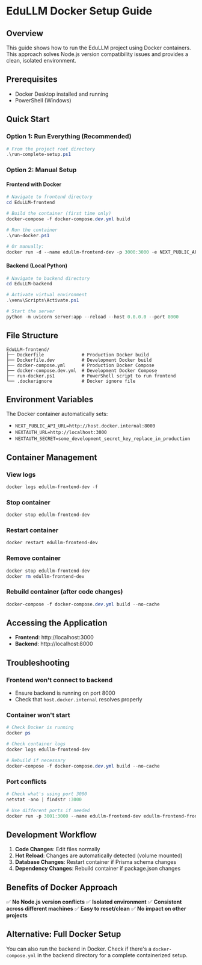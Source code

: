 # EduLLM Docker Setup Guide

## Overview

This guide shows how to run the EduLLM project using Docker containers. This approach solves Node.js version compatibility issues and provides a clean, isolated environment.

## Prerequisites

- Docker Desktop installed and running
- PowerShell (Windows)

## Quick Start

### Option 1: Run Everything (Recommended)
```powershell
# From the project root directory
.\run-complete-setup.ps1
```

### Option 2: Manual Setup

#### Frontend with Docker
```powershell
# Navigate to frontend directory
cd EduLLM-frontend

# Build the container (first time only)
docker-compose -f docker-compose.dev.yml build

# Run the container
.\run-docker.ps1

# Or manually:
docker run -d --name edullm-frontend-dev -p 3000:3000 -e NEXT_PUBLIC_API_URL=http://host.docker.internal:8000 edullm-frontend-frontend-dev
```

#### Backend (Local Python)
```powershell
# Navigate to backend directory
cd EduLLM-backend

# Activate virtual environment
.\venv\Scripts\Activate.ps1

# Start the server
python -m uvicorn server:app --reload --host 0.0.0.0 --port 8000
```

## File Structure

```
EduLLM-frontend/
├── Dockerfile              # Production Docker build
├── Dockerfile.dev          # Development Docker build
├── docker-compose.yml      # Production Docker Compose
├── docker-compose.dev.yml  # Development Docker Compose
├── run-docker.ps1          # PowerShell script to run frontend
└── .dockerignore           # Docker ignore file
```

## Environment Variables

The Docker container automatically sets:
- `NEXT_PUBLIC_API_URL=http://host.docker.internal:8000`
- `NEXTAUTH_URL=http://localhost:3000`
- `NEXTAUTH_SECRET=some_development_secret_key_replace_in_production`

## Container Management

### View logs
```powershell
docker logs edullm-frontend-dev -f
```

### Stop container
```powershell
docker stop edullm-frontend-dev
```

### Restart container
```powershell
docker restart edullm-frontend-dev
```

### Remove container
```powershell
docker stop edullm-frontend-dev
docker rm edullm-frontend-dev
```

### Rebuild container (after code changes)
```powershell
docker-compose -f docker-compose.dev.yml build --no-cache
```

## Accessing the Application

- **Frontend**: http://localhost:3000
- **Backend**: http://localhost:8000

## Troubleshooting

### Frontend won't connect to backend
- Ensure backend is running on port 8000
- Check that `host.docker.internal` resolves properly

### Container won't start
```powershell
# Check Docker is running
docker ps

# Check container logs
docker logs edullm-frontend-dev

# Rebuild if necessary
docker-compose -f docker-compose.dev.yml build --no-cache
```

### Port conflicts
```powershell
# Check what's using port 3000
netstat -ano | findstr :3000

# Use different ports if needed
docker run -p 3001:3000 --name edullm-frontend-dev edullm-frontend-frontend-dev
```

## Development Workflow

1. **Code Changes**: Edit files normally
2. **Hot Reload**: Changes are automatically detected (volume mounted)
3. **Database Changes**: Restart container if Prisma schema changes
4. **Dependency Changes**: Rebuild container if package.json changes

## Benefits of Docker Approach

✅ **No Node.js version conflicts**
✅ **Isolated environment**
✅ **Consistent across different machines**
✅ **Easy to reset/clean**
✅ **No impact on other projects**

## Alternative: Full Docker Setup

You can also run the backend in Docker. Check if there's a `docker-compose.yml` in the backend directory for a complete containerized setup.
